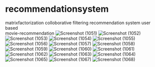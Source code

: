 # recommendationsystem

matrixfactorization colloborative filtering  recommendation system   user based  
movie-recommendation
![Screenshot (1051)](https://user-images.githubusercontent.com/86529691/147845035-fd09512a-296f-4cc8-9209-fdb4f581d813.png)
![Screenshot (1052)](https://user-images.githubusercontent.com/86529691/147845040-79230de3-44cd-45a3-919c-5f416558ebb2.png)
![Screenshot (1053)](https://user-images.githubusercontent.com/86529691/147845041-aea0dbb9-ea6c-4e59-91cc-480348047210.png)
![Screenshot (1054)](https://user-images.githubusercontent.com/86529691/147845042-c1427efc-e116-4f66-96cf-2279fbbb78bc.png)
![Screenshot (1055)](https://user-images.githubusercontent.com/86529691/147845043-6c9c121b-2633-4c16-8c83-f8c415169ebd.png)
![Screenshot (1056)](https://user-images.githubusercontent.com/86529691/147845044-29a81b66-16c2-4340-add2-21a979c9a13e.png)
![Screenshot (1057)](https://user-images.githubusercontent.com/86529691/147845045-df6e9fa3-327e-44df-86b0-d790013c9f3e.png)
![Screenshot (1058)](https://user-images.githubusercontent.com/86529691/147845046-8f4c128b-3c03-4153-bd9e-0e0f69f3a63c.png)
![Screenshot (1059)](https://user-images.githubusercontent.com/86529691/147845047-607a4b7f-727a-4057-9bed-9dc13f4d22a3.png)
![Screenshot (1060)](https://user-images.githubusercontent.com/86529691/147845048-a5bd24c2-6e12-4f30-b01c-73cd07ed89aa.png)
![Screenshot (1061)](https://user-images.githubusercontent.com/86529691/147845049-df72d01e-54f9-4725-9250-9209c44b0f74.png)
![Screenshot (1062)](https://user-images.githubusercontent.com/86529691/147845050-2c6a8f41-e48b-4086-9e9e-7bbe0bcf9932.png)
![Screenshot (1063)](https://user-images.githubusercontent.com/86529691/147845051-0e66094f-e52a-4ada-8a80-8c62c4571731.png)
![Screenshot (1064)](https://user-images.githubusercontent.com/86529691/147845052-a3190c78-39da-4a8c-82fd-45d15de452c9.png)
![Screenshot (1065)](https://user-images.githubusercontent.com/86529691/147845053-d9f8af36-7d5f-4fc2-be59-46716fb752e3.png)
![Screenshot (1067)](https://user-images.githubusercontent.com/86529691/147845054-0771237a-4fb3-4e56-855a-535cbc68f8c1.png)
![Screenshot (1068)](https://user-images.githubusercontent.com/86529691/147845055-da4090cb-1d0e-400b-b878-d1468e67556e.png)

